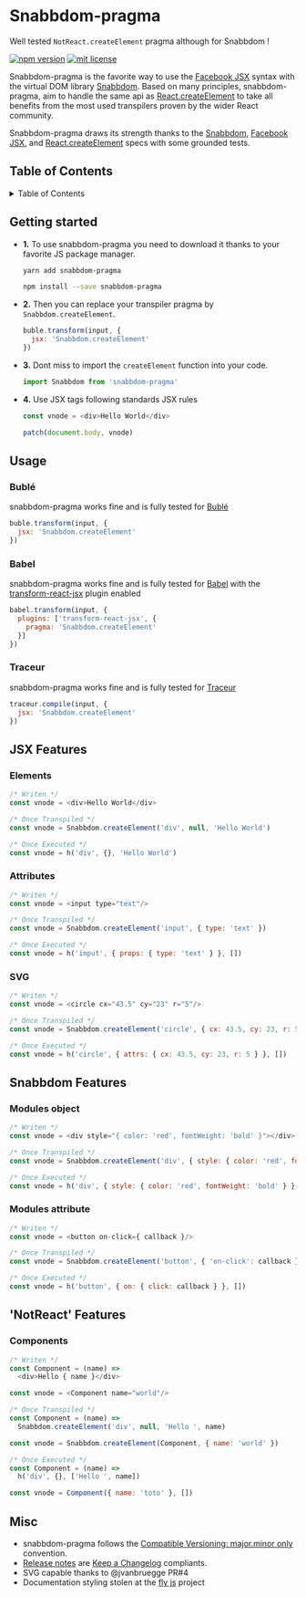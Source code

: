 # Snabbdom-pragma
Well tested `NotReact.createElement` pragma although for Snabbdom !

[![npm version](https://img.shields.io/npm/v/snabbdom-pragma.svg?style=flat-square)](https://www.npmjs.com/package/snabbdom-pragma) [![mit license](https://img.shields.io/badge/license-MIT-blue.svg?style=flat-square)](https://github.com/Swizz/snabbdom-pragma/blob/master/LICENSE.md)

Snabbdom-pragma is the favorite way to use the [Facebook JSX](https://facebook.github.io/jsx/) syntax with the virtual DOM library [Snabbdom](https://github.com/snabbdom/snabbdom). Based on many principles, snabbdom-pragma, aim to handle the same api as [React.createElement](https://facebook.github.io/react/docs/react-api.html#createelement) to take all benefits from the most used transpilers proven by the wider React community.

Snabbdom-pragma draws its strength thanks to the [Snabbdom](https://github.com/snabbdom/snabbdom), [Facebook JSX](https://facebook.github.io/jsx/), and [React.createElement](https://facebook.github.io/react/docs/react-api.html#createelement) specs with some grounded tests.

## Table of Contents

<details>
<summary>Table of Contents</summary>

  - [Overview](#snabbdom-pragma)
  - [Getting started](#getting-started)
  - [Usage](#usage)
    * [Bublé](#bublé)
    * [Babel](#babel)
    * [Traceur](#traceur)
  - [JSX Features](#jsx-features)
    * [Elements](#elements)
    * [Attributes](#attributes)
    * [SVG](#svg)
  - [Snabbdom Features](#snabbdom-features)
    * [Modules object](#modules-object)
    * [Modules attribute](#modules-object)
  - ['NotReact' Features](#notreact-features)
    * [Components](#components)
  - [Misc](#misc)
</details>

## Getting started

- **1.** To use snabbdom-pragma you need to download it thanks to your favorite JS package manager.
  ```sh
  yarn add snabbdom-pragma
  ```

  ```sh
  npm install --save snabbdom-pragma
  ```

- **2.** Then you can replace your transpiler pragma by `Snabbdom.createElement`.
  ```js
  buble.transform(input, {
    jsx: 'Snabbdom.createElement'
  })
  ```

- **3.** Dont miss to import the `createElement` function into your code.
  ```js
  import Snabbdom from 'snabbdom-pragma'
  ```

- **4.** Use JSX tags following standards JSX rules
  ```js
  const vnode = <div>Hello World</div>

  patch(document.body, vnode)
  ```

## Usage

### Bublé
snabbdom-pragma works fine and is fully tested for [Bublé](https://buble.surge.sh/guide/)
```js
buble.transform(input, {
  jsx: 'Snabbdom.createElement'
})
```

### Babel
snabbdom-pragma works fine and is fully tested for [Babel](https://babeljs.io) with the
[transform-react-jsx](https://babeljs.io/docs/plugins/transform-react-jsx/) plugin enabled
```js
babel.transform(input, {
  plugins: ['transform-react-jsx', {
    pragma: 'Snabbdom.createElement'
  }]
})
```

### Traceur
snabbdom-pragma works fine and is fully tested for [Traceur](https://github.com/google/traceur-compiler)
```js
traceur.compile(input, {
  jsx: 'Snabbdom.createElement'
})
```

## JSX Features

### Elements
```js
/* Writen */
const vnode = <div>Hello World</div>

/* Once Transpiled */
const vnode = Snabbdom.createElement('div', null, 'Hello World')

/* Once Executed */
const vnode = h('div', {}, 'Hello World')
```

### Attributes
```js
/* Writen */
const vnode = <input type="text"/>

/* Once Transpiled */
const vnode = Snabbdom.createElement('input', { type: 'text' })

/* Once Executed */
const vnode = h('input', { props: { type: 'text' } }, [])
```

### SVG
```js
/* Writen */
const vnode = <circle cx="43.5" cy="23" r="5"/>

/* Once Transpiled */
const vnode = Snabbdom.createElement('circle', { cx: 43.5, cy: 23, r: 5 })

/* Once Executed */
const vnode = h('circle', { attrs: { cx: 43.5, cy: 23, r: 5 } }, [])
```

## Snabbdom Features

### Modules object
```js
/* Writen */
const vnode = <div style="{ color: 'red', fontWeight: 'bold' }"></div>

/* Once Transpiled */
const vnode = Snabbdom.createElement('div', { style: { color: 'red', fontWeight: 'bold' } })

/* Once Executed */
const vnode = h('div', { style: { color: 'red', fontWeight: 'bold' } }, [])
```

### Modules attribute
```js
/* Writen */
const vnode = <button on-click={ callback }/>

/* Once Transpiled */
const vnode = Snabbdom.createElement('button', { 'on-click': callback })

/* Once Executed */
const vnode = h('button', { on: { click: callback } }, [])
```

## 'NotReact' Features
### Components
```js
/* Writen */
const Component = (name) =>
  <div>Hello { name }</div>

const vnode = <Component name="world"/>

/* Once Transpiled */
const Component = (name) =>
  Snabbdom.createElement('div', null, 'Hello ', name)

const vnode = Snabbdom.createElement(Component, { name: 'world' })

/* Once Executed */
const Component = (name) =>
  h('div', {}, ['Hello ', name])

const vnode = Component({ name: 'toto' }, [])
```

## Misc

- snabbdom-pragma follows the [Compatible Versioning: major.minor only](https://github.com/staltz/comver) convention.
- [Release notes](https://github.com/Swizz/snabbdom-pragma/releases) are [Keep a Changelog](http://keepachangelog.com/en/0.3.0/) compliants.
- SVG capable thanks to @jvanbruegge PR#4
- Documentation styling stolen at the [fly js](https://github.com/flyjs/fly) project
